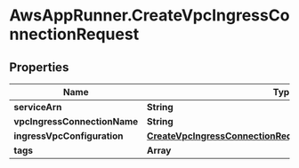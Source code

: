 # AwsAppRunner.CreateVpcIngressConnectionRequest

## Properties

Name | Type | Description | Notes
------------ | ------------- | ------------- | -------------
**serviceArn** | **String** |  | 
**vpcIngressConnectionName** | **String** |  | 
**ingressVpcConfiguration** | [**CreateVpcIngressConnectionRequestIngressVpcConfiguration**](CreateVpcIngressConnectionRequestIngressVpcConfiguration.md) |  | 
**tags** | **Array** |  | [optional] 



